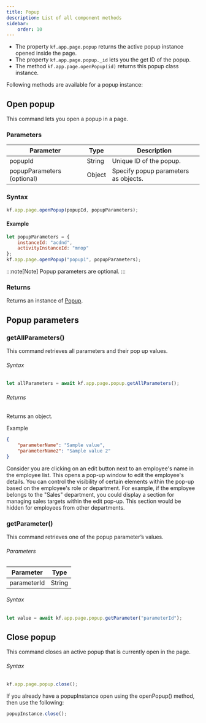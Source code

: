 ```yaml
---
title: Popup
description: List of all component methods
sidebar:
    order: 10
---
```


-   The property `kf.app.page.popup` returns the active popup instance opened inside the page.
-   The property `kf.app.page.popup._id` lets you the get ID of the popup.
-   The method `kf.app.page.openPopup(id)` returns this popup class instance.

Following methods are available for a popup instance:

## Open popup

This command lets you open a popup in a page.

### Parameters

| Parameter                  | Type   | Description                         |
| --------------------------- | ------ | ----------------------------------- |
| popupId                     | String | Unique ID of the popup.                  |
| popupParameters (optional) | Object | Specify popup parameters as objects. |

### Syntax

```js
kf.app.page.openPopup(popupId, popupParameters);
```

#### Example

```js
let popupParameters = {
	instanceId: "acdnd",
	activityInstanceId: "mnop"
};
kf.app.page.openPopup("popup1", popupParameters);
```

:::note[Note]
Popup parameters are optional. 
:::

### Returns

Returns an instance of [Popup](/lcnc-sdk-js/app/page/popup/).


## Popup parameters

### getAllParameters()

This command retrieves all parameters and their pop up values.

###### Syntax

```js
let allParameters = await kf.app.page.popup.getAllParameters();
```

###### Returns

Returns an object.

Example

```json
{
	"parameterName": "Sample value",
	"parameterName2": "Sample value 2"
}
```
Consider you are clicking on an edit button next to an employee's name in the employee list. This opens a pop-up window to edit the employee's details.
You can control the visibility of certain elements within the pop-up based on the employee's role or department. For example, if the employee belongs to the "Sales" department, you could display a section for managing sales targets within the edit pop-up. This section would be hidden for employees from other departments.


### getParameter()

This command retrieves one of the popup parameter’s values.

###### Parameters

| Parameter  | Type   |
| ----------- | ------ |
| parameterId | String |

###### Syntax

```js
let value = await kf.app.page.popup.getParameter("parameterId");
```

## Close popup

This command closes an active popup that is currently open in the page.

###### Syntax

```js
kf.app.page.popup.close();
```

If you already have a popupInstance open using the openPopup() method, then use the following:
```js
popupInstance.close();
```

